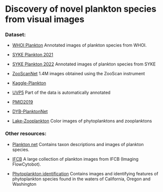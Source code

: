 # Discovery of novel plankton species from visual images

### Dataset:
- [WHOI Plankton](https://darchive.mblwhoilibrary.org/collections/aad045e7-1fcf-5650-82ee-c62bd604d225)
Annotated images of plankton species from WHOI.

- [SYKE Plankton 2021](https://b2share.eudat.eu/records/7c273b6f409c47e98a868d6517be3ae3)
- [SYKE Plankton 2022](https://b2share.eudat.eu/records/abf913e5a6ad47e6baa273ae0ed6617a)
Annotated images of plankton species from SYKE

- [ZooScanNet](https://www.seanoe.org/data/00446/55741/)
1.4M images obtained using the ZooScan instrument

- [Kaggle-Plankton](https://www.kaggle.com/c/plankton-challenge/data)
- [UVP5](https://www.seanoe.org/data/00618/73002/)
Part of the data is automatically annotated

- [PMID2019](https://github.com/joanconquerlee/PMID2019)
- [DYB-PlanktonNet](https://ieee-dataport.org/documents/dyb-planktonnet)
- [Lake-Zooplankton](https://opendata.eawag.ch/dataset/deep-learning-classification-of-zooplankton-from-lakes)
Color images of phytoplanktons and zooplanktons

### Other resources:
- [Plankton net](https://planktonnet.awi.de/)
Contains taxon descriptions and images of plankton species.

- [IFCB](https://ifcb-data.whoi.edu/dashboard)
A large collection of plankton images from IFCB (Imaging FlowCytobot).

- [Phytoplankton identification](http://oceandatacenter.ucsc.edu/PhytoGallery/index.html)
Contains images and identifying features of phytoplankton species found in the waters of California, Oregon and Washington
